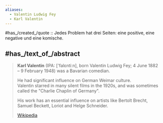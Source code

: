```yaml
---
aliases:
  - Valentin Ludwig Fey 
  - Karl Valentin 
---
```


#has_/created_/quote :: Jedes Problem hat drei Seiten: eine positive, eine negative und eine komische. 


## #has_/text_of_/abstract 

> **Karl Valentin** (IPA: ['falɛntiːn], born Valentin Ludwig Fey; 4 June 1882 – 9 February 1948) 
> was a Bavarian comedian. 
> 
> He had significant influence on German Weimar culture.  
> Valentin starred in many silent films in the 1920s, 
> and was sometimes called the "Charlie Chaplin of Germany". 
> 
> His work has an essential influence on artists 
> like Bertolt Brecht, Samuel Beckett, Loriot and Helge Schneider.
>
> [Wikipedia](https://en.wikipedia.org/wiki/Karl%20Valentin) 




